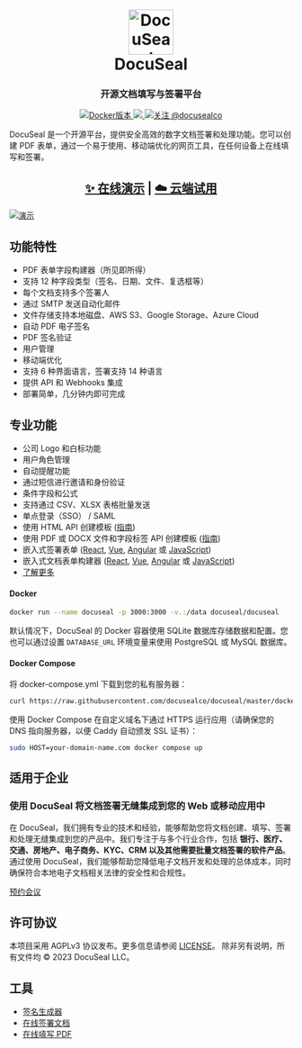 <h1 align="center" style="border-bottom: none">
  <div>
    <a href="https://www.docuseal.com">
      <img  alt="DocuSeal" src="https://edas-hz.oss-cn-hangzhou.aliyuncs.com/edas-apps/charts-store/docuseal/image/c12cd051-81cd-4402-bc3a-92f2cfdc1b06.svg" width="80" />
      <br>
    </a>
    DocuSeal
  </div>
</h1>
<h3 align="center">
  开源文档填写与签署平台
</h3>
<p align="center">
  <a href="https://hub.docker.com/r/docuseal/docuseal">
    <img alt="Docker版本" src="https://edas-hz.oss-cn-hangzhou.aliyuncs.com/edas-apps/charts-store/docuseal/image/docuseal.svg">
  </a>
  <a href="https://discord.gg/qygYCDGck9">
    <img src="https://edas-hz.oss-cn-hangzhou.aliyuncs.com/edas-apps/charts-store/docuseal/image/1125112641170448454.svg"/>
  </a>
  <a href="https://twitter.com/intent/follow?screen_name=docusealco">
    <img src="https://edas-hz.oss-cn-hangzhou.aliyuncs.com/edas-apps/charts-store/docuseal/image/docusealco.svg" alt="关注 @docusealco" />
  </a>
</p>
<p>
DocuSeal 是一个开源平台，提供安全高效的数字文档签署和处理功能。您可以创建 PDF 表单，通过一个易于使用、移动端优化的网页工具，在任何设备上在线填写和签署。
</p>
<h2 align="center">
  <a href="https://demo.docuseal.tech">✨ 在线演示</a>
  <span>|</span>
  <a href="https://docuseal.com/sign_up">☁️ 云端试用</a>
</h2>

[![演示](https://edas-hz.oss-cn-hangzhou.aliyuncs.com/edas-apps/charts-store/docuseal/image/251969508-d8703ea3-361a-423f-8bfe-eff1bd9dbe14.jpg)](https://demo.docuseal.tech)

## 功能特性
- PDF 表单字段构建器（所见即所得）
- 支持 12 种字段类型（签名、日期、文件、复选框等）
- 每个文档支持多个签署人
- 通过 SMTP 发送自动化邮件
- 文件存储支持本地磁盘、AWS S3、Google Storage、Azure Cloud
- 自动 PDF 电子签名
- PDF 签名验证
- 用户管理
- 移动端优化
- 支持 6 种界面语言，签署支持 14 种语言
- 提供 API 和 Webhooks 集成
- 部署简单，几分钟内即可完成

## 专业功能
- 公司 Logo 和白标功能
- 用户角色管理
- 自动提醒功能
- 通过短信进行邀请和身份验证
- 条件字段和公式
- 支持通过 CSV、XLSX 表格批量发送
- 单点登录（SSO） / SAML
- 使用 HTML API 创建模板 ([指南](https://www.docuseal.com/guides/create-pdf-document-fillable-form-with-html-api))
- 使用 PDF 或 DOCX 文件和字段标签 API 创建模板 ([指南](https://www.docuseal.com/guides/use-embedded-text-field-tags-in-the-pdf-to-create-a-fillable-form))
- 嵌入式签署表单 ([React](https://github.com/docusealco/docuseal-react), [Vue](https://github.com/docusealco/docuseal-vue), [Angular](https://github.com/docusealco/docuseal-angular) 或 [JavaScript](https://www.docuseal.com/docs/embedded))
- 嵌入式文档表单构建器 ([React](https://github.com/docusealco/docuseal-react), [Vue](https://github.com/docusealco/docuseal-vue), [Angular](https://github.com/docusealco/docuseal-angular) 或 [JavaScript](https://www.docuseal.com/docs/embedded))
- [了解更多](https://www.docuseal.com/pricing)

#### Docker

```sh
docker run --name docuseal -p 3000:3000 -v.:/data docuseal/docuseal
```

默认情况下，DocuSeal 的 Docker 容器使用 SQLite 数据库存储数据和配置。您也可以通过设置 `DATABASE_URL` 环境变量来使用 PostgreSQL 或 MySQL 数据库。

#### Docker Compose

将 docker-compose.yml 下载到您的私有服务器：
```sh
curl https://raw.githubusercontent.com/docusealco/docuseal/master/docker-compose.yml > docker-compose.yml
```

使用 Docker Compose 在自定义域名下通过 HTTPS 运行应用（请确保您的 DNS 指向服务器，以便 Caddy 自动颁发 SSL 证书）：
```sh
sudo HOST=your-domain-name.com docker compose up
```

## 适用于企业
### 使用 DocuSeal 将文档签署无缝集成到您的 Web 或移动应用中

在 DocuSeal，我们拥有专业的技术和经验，能够帮助您将文档创建、填写、签署和处理无缝集成到您的产品中。我们专注于与多个行业合作，包括 **银行、医疗、交通、房地产、电子商务、KYC、CRM 以及其他需要批量文档签署的软件产品**。通过使用 DocuSeal，我们能够帮助您降低电子文档开发和处理的总体成本，同时确保符合本地电子文档相关法律的安全性和合规性。

[预约会议](https://www.docuseal.com/contact)

## 许可协议

本项目采用 AGPLv3 协议发布。更多信息请参阅 [LICENSE](https://github.com/docusealco/docuseal/blob/master/LICENSE)。
除非另有说明，所有文件均 © 2023 DocuSeal LLC。

## 工具

- [签名生成器](https://www.docuseal.com/online-signature)
- [在线签署文档](https://www.docuseal.com/sign-documents-online)
- [在线填写 PDF](https://www.docuseal.com/fill-pdf)